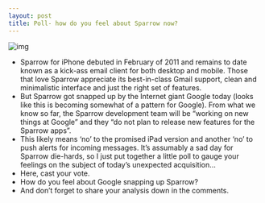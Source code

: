 ```yaml
---
layout: post
title: Poll- how do you feel about Sparrow now?
---
```

![img](http://media.idownloadblog.com/wp-content/uploads/2012/07/Sparrow-for-Mac-and-iPhone-teaser.jpg)
* Sparrow for iPhone debuted in February of 2011 and remains to date known as a kick-ass email client for both desktop and mobile. Those that love Sparrow appreciate its best-in-class Gmail support, clean and minimalistic interface and just the right set of features.
* But Sparrow got snapped up by the Internet giant Google today (looks like this is becoming somewhat of a pattern for Google). From what we know so far, the Sparrow development team will be “working on new things at Google” and they “do not plan to release new features for the Sparrow apps”.
* This likely means ‘no’ to the promised iPad version and another ‘no’ to push alerts for incoming messages. It’s assumably a sad day for Sparrow die-hards, so I just put together a little poll to gauge your feelings on the subject of today’s unexpected acquisition…
* Here, cast your vote.
* How do you feel about Google snapping up Sparrow?
* And don’t forget to share your analysis down in the comments.

